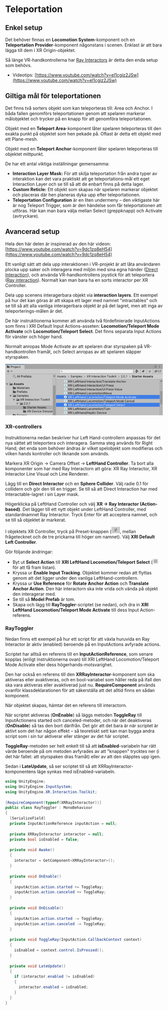# Teleportation

## Enkel setup

Det behöver finnas en **Locomotion System**-komponent och en **Teleportation Provider**-komponent någonstans i scenen. Enklast är att bara lägga till dem i XR Origin-objektet.

Så länge VR-handkontrollerna har [Ray Interactors](interaktion.md#ray-interaction) är detta den enda setup som behövs.

* Videotips: [https://www.youtube.com/watch?v=eI1cgiz2JSw](https://www.youtube.com/watch?v=eI1cgiz2JSw)

## Giltiga mål för teleportationen

Det finns två sorters objekt som kan teleporteras till: Area och Anchor. I båda fallen genomförs teleportationen genom att spelaren markerar målobjektet och trycker på en knapp för att genomföra teleportationen.

Objekt med en **Teleport Area**-komponent låter spelaren teleporteras till den exakta punkt på objektet som hen pekade på. Oftast är detta ett objekt med ett Plane-mesh.

Objekt med en **Teleport Anchor**-komponent låter spelaren teleporteras till objektet mittpunkt.

De har ett antal viktiga inställningar gemensamma:

* **Interaction Layer Mask:** För att skilja teleportation från andra typer av interaktion kan det vara praktiskt att ge teleportations-mål ett eget Interaction Layer och se till så att de enbart finns på detta lager.
* **Custom Reticle:** Ett objekt som skapas när spelaren markerar objektet och placeras där hen planeras dyka upp efter teleportationen.
* **Teleportation Configuration** är en liten undermeny – den viktigaste här är nog Teleport Trigger, som är den händelse som får teleportationen att utföras. Här kan man bara välja mellan Select (greppknapp) och Activate (avtryckare).

## Avancerad setup

Hela den här delen är inspirerad av den här videon: [https://www.youtube.com/watch?v=9dc1zq8eH54](https://www.youtube.com/watch?v=9dc1zq8eH54)

Ett vanligt sätt att dela upp interaktionen i VR-projekt är att låta användaren plocka upp saker och interagera med miljön med sina egna händer ([Direct Interaction](interaktion.md#direct-interaction)), och använda VR-handkontrollens joystick för att teleportera ([Ray interaction](interaktion.md#ray-interaction)). Normalt kan man bara ha en sorts interactor per XR Controller.

Dela upp scenens interagerbara objekt via **interaction layers**. Ett exempel på hur det kan göras är att skapa ett lager med namnet "intractables" och se till så att alla vanliga interagerbara objekt är på det lagret, men att inga av teleporterings-målen är det.

De här instruktionerna kommer att använda två fördefinierade InputActions som finns i XRI Default Input Actions-asseten: **Locomotion/Teleport Mode Activate** och **Locomotion/Teleport Select**. Det finns separata Input Actions för vänster och höger hand.

Normalt anropas Mode Activate av att spelaren drar styrspaken på VR-handkontrollen framåt, och Select anropas av att spelaren släpper styrspaken.

![](<../../.gitbook/assets/image (7) (2).png>)

### XR-controllers

Instruktionerna nedan beskriver hur Left Hand-controllern anpassas för det nya sättet att teleportera och interagera. Samma steg används för Right Hand; det enda som behöver ändras är vilket spelobjekt som modifieras och vilken hands kontroller och liknande som används.

Markera XR Origin -> Camera Offset -> **LeftHand Controller**. Ta bort alla komponenter som har med Ray Interactorn att göra: XR Ray Interactor, XR Interactor Line Visual och Line Renderer.

Lägg till en **Direct Interactor** och en **Sphere Collider**. Välj radie 0.1 för collidern och gör den till en trigger. Se till så att Direct Interaction har med Interactable-lagret i sin Layer mask.

Högerklicka på LeftHand Controller och välj **XR -> Ray Interactor (Action-based)**. Det lägger till ett nytt objekt under LeftHand Controller, med standardnamnet Ray Interactor. Tryck Enter för att acceptera namnet, och se till så objektet är markerat.

I objektets XR Controller, tryck på Preset-knappen (![](<../../.gitbook/assets/image (17).png>), mellan frågetecknet och de tre prickarna till höger om namnet). Välj **XRI Default Left Controller**.

Gör följande ändringar:

* Byt ut **Select Action** till **XRI LeftHand Locomotion/Teleport Select** (![](<../../.gitbook/assets/image (23).png>) för att få fram listan).
* Kryssa ur **Enable Input Tracking**. Objektet kommer redan att flyttas genom att det ligger under den vanliga LeftHand-controllern.
* Kryssa ur **Use Reference** för **Rotate Anchor Action** och **Translate Anchor Action**. Den här interactorn ska inte vrida och vända på objekt den interagerar med.
* Se till så **Model Prefab** är tom.
* Skapa och lägg till **RayToggler**-scriptet (se nedan), och dra in **XRI LeftHand Locomotion/Teleport Mode Activate** till dess Input Action-referens.

### RayToggler

Nedan finns ett exempel på hur ett script för att växla huruvida en Ray Interactor är aktiv (enabled) beroende på en InputActions avfyrade actions.

Scriptet har alltså en referens till en **InputActionReference**, som senare kopplas (enligt instruktionerna ovan) till XRI LeftHand Locomotion/Teleport Mode Activate eller dess högerhands-motsvarighet.

Den har också en referens till den **XRRayInteractor**-komponent som ska aktiveras eller avaktiveras, och en bool-variabel som håller reda på ifall den ska vara aktiveras eller avaktiverad just nu. **RequireComponent** används ovanför klassdeklarationen för att säkerställa att det alltid finns en sådan komponent.

När objektet skapas, hämtar det en referens till interactorn.

När scriptet aktiveras (**OnEnable**) så läggs metoden **ToggleRay** till InputActionens started och canceled-metoder, och när det deaktiveras (**OnDisable**) så tas den bort därifrån. Det gör att det bara är när scriptet är aktivt som det har någon effekt – så teoretiskt sett kan man bygga andra script som i sin tur aktiverar eller stänger av det här scriptet.

**ToggleRay**-metoden ser helt enkelt till så att **isEnabled**-variabeln har rätt värde beroende på om metoden avfyrades av att "knappen" trycktes ner (i det här fallet: att styrspaken dras framåt) eller av att den släpptes upp igen.

Sedan i **LateUpdate**, så ser scriptet till så att XRRayInteractor-komponentens läge synkas med isEnabled-variabeln.

```csharp
using UnityEngine;
using UnityEngine.InputSystem;
using UnityEngine.XR.Interaction.Toolkit;

[RequireComponent(typeof(XRRayInteractor))]
public class RayToggler : MonoBehaviour
{
  [SerializeField]
  private InputActionReference inputAction = null;

  private XRRayInteractor interactor = null;
  private bool isEnabled = false;

  private void Awake()
  {
    interactor = GetComponent<XRRayInteractor>();
  }

  private void OnEnable()
  {
    inputAction.action.started += ToggleRay;
    inputAction.action.canceled += ToggleRay;
  }

  private void OnDisable()
  {
    inputAction.action.started -= ToggleRay;
    inputAction.action.canceled -= ToggleRay;
  }

  private void ToggleRay(InputAction.CallbackContext context)
  {
    isEnabled = context.control.IsPressed();
  }

  private void LateUpdate()
  {
    if (interactor.enabled != isEnabled)
    {
      interactor.enabled = isEnabled;
    }
  }
}
```
